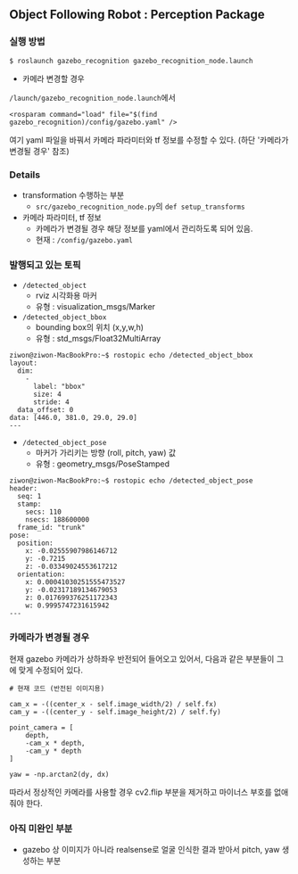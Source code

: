 ## Object Following Robot : Perception Package

### 실행 방법

```
$ roslaunch gazebo_recognition gazebo_recognition_node.launch
```

- 카메라 변경할 경우

```/launch/gazebo_recognition_node.launch```에서 
```
<rosparam command="load" file="$(find gazebo_recognition)/config/gazebo.yaml" />
```

여기 yaml 파일을 바꿔서 카메라 파라미터와 tf 정보를 수정할 수 있다. (하단 '카메라가 변경될 경우' 참조)

### Details

- transformation 수행하는 부분
    - ```src/gazebo_recognition_node.py```의 ```def setup_transforms```
- 카메라 파라미터, tf 정보
    - 카메라가 변경될 경우 해당 정보를 yaml에서 관리하도록 되어 있음. 
    - 현재 : ```/config/gazebo.yaml``` 


### 발행되고 있는 토픽

- ```/detected_object```
    - rviz 시각화용 마커
    - 유형 : visualization_msgs/Marker
- ```/detected_object_bbox```
    - bounding box의 위치 (x,y,w,h)
    - 유형 : std_msgs/Float32MultiArray


```
ziwon@ziwon-MacBookPro:~$ rostopic echo /detected_object_bbox
layout:
  dim:
    -
      label: "bbox"
      size: 4
      stride: 4
  data_offset: 0
data: [446.0, 381.0, 29.0, 29.0]
---
```

- ```/detected_object_pose```
    - 마커가 가리키는 방향 (roll, pitch, yaw) 값
    - 유형 : geometry_msgs/PoseStamped

```
ziwon@ziwon-MacBookPro:~$ rostopic echo /detected_object_pose
header:
  seq: 1
  stamp:
    secs: 110
    nsecs: 188600000
  frame_id: "trunk"
pose:
  position:
    x: -0.02555907986146712
    y: -0.7215
    z: -0.03349024553617212
  orientation:
    x: 0.00041030251555473527
    y: -0.02317189134679053
    z: 0.017699376251172343
    w: 0.9995747231615942
---
```

### 카메라가 변경될 경우

현재 gazebo 카메라가 상하좌우 반전되어 들어오고 있어서, 다음과 같은 부분들이 그에 맞게 수정되어 있다. 

```
# 현재 코드 (반전된 이미지용)

cam_x = -((center_x - self.image_width/2) / self.fx)   
cam_y = -((center_y - self.image_height/2) / self.fy) 

point_camera = [
    depth,
    -cam_x * depth,  
    -cam_y * depth  
]

yaw = -np.arctan2(dy, dx)
```

따라서 정상적인 카메라를 사용할 경우 cv2.flip 부분을 제거하고 마이너스 부호를 없애 줘야 한다. 

### 아직 미완인 부분

- gazebo 상 이미지가 아니라 realsense로 얼굴 인식한 결과 받아서 pitch, yaw 생성하는 부분
